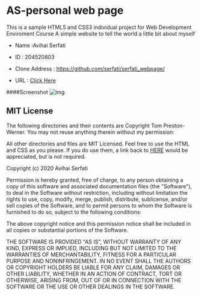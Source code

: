 # AS-personal web page
This is a sample HTML5 and CSS3 individual project for
Web Development Enviroment Course 
A simple website to tell the world a little bit about myself

- Name :Avihai Serfati
- ID : 204520803

- Clone Address : https://github.com/serfati/serfati_webpage/

- URL : [Click Here](https://serfati.github.io/serfati_webpage/)

####Screenshot
![img](https://serving.photos.photobox.com/74945033527c030c1500eae64ac4fe210275733a3360cedab3a5ec1abc9ef09ff30c9752.jpg)
## MIT License

The following directories and their contents are Copyright Tom Preston-Werner.
You may not reuse anything therein without my permission:

All other directories and files are MIT Licensed. Feel free to use the HTML and
CSS as you please. If you do use them, a link back to
[HERE](https://serfati.github.io/serfati_webpage/) would be appreciated, but is not required.

Copyright (c) 2020 Avihai Serfati

Permission is hereby granted, free of charge, to any person obtaining a copy
of this software and associated documentation files (the "Software"), to deal
in the Software without restriction, including without limitation the rights
to use, copy, modify, merge, publish, distribute, sublicense, and/or sell
copies of the Software, and to permit persons to whom the Software is
furnished to do so, subject to the following conditions:

The above copyright notice and this permission notice shall be included in all
copies or substantial portions of the Software.

THE SOFTWARE IS PROVIDED "AS IS", WITHOUT WARRANTY OF ANY KIND, EXPRESS OR
IMPLIED, INCLUDING BUT NOT LIMITED TO THE WARRANTIES OF MERCHANTABILITY,
FITNESS FOR A PARTICULAR PURPOSE AND NONINFRINGEMENT. IN NO EVENT SHALL THE
AUTHORS OR COPYRIGHT HOLDERS BE LIABLE FOR ANY CLAIM, DAMAGES OR OTHER
LIABILITY, WHETHER IN AN ACTION OF CONTRACT, TORT OR OTHERWISE, ARISING FROM,
OUT OF OR IN CONNECTION WITH THE SOFTWARE OR THE USE OR OTHER DEALINGS IN THE
SOFTWARE.


